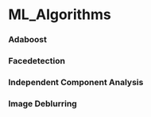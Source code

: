 # ML_Algorithms

### Adaboost
### Facedetection
### Independent Component Analysis
### Image Deblurring 
